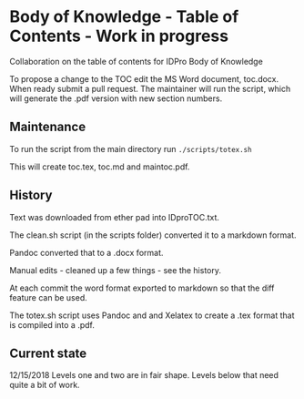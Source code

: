 # Body of Knowledge - Table of Contents - Work in progress
Collaboration on the table of contents for IDPro Body of Knowledge

To propose a change to the TOC edit the MS Word document, toc.docx.
When ready submit a pull request.
The maintainer will run the script, which will generate the .pdf version with new section numbers.

## Maintenance
To run the script from the main directory run  `./scripts/totex.sh`

This will create toc.tex, toc.md and maintoc.pdf.

## History
Text was downloaded from ether pad into IDproTOC.txt.

The clean.sh script (in the scripts folder) converted it to a markdown format.

Pandoc converted that to a .docx format.

Manual edits - cleaned up a few things - see the history.

At each commit the word format exported to markdown so that the diff feature can be used.

The totex.sh script uses Pandoc and and Xelatex to create a .tex format that is compiled into a .pdf.

## Current state

12/15/2018 Levels one and two are in fair shape.  Levels below that need quite a bit of work.

